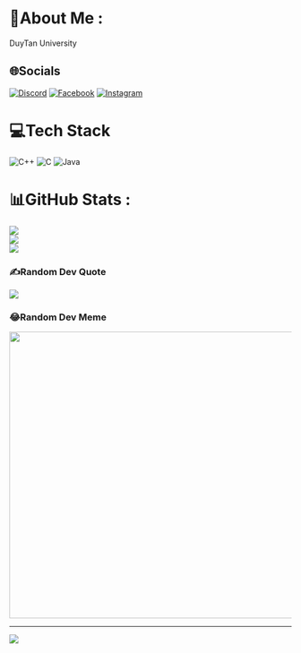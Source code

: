 # 💫About Me :
DuyTan University

## 🌐Socials
[![Discord](https://img.shields.io/badge/Discord-%237289DA.svg?logo=discord&logoColor=white)](htttps://discord.gg/594410032175775746) [![Facebook](https://img.shields.io/badge/Facebook-%231877F2.svg?logo=Facebook&logoColor=white)](https://facebook.com/https://www.facebook.com/Nice10a) [![Instagram](https://img.shields.io/badge/Instagram-%23E4405F.svg?logo=Instagram&logoColor=white)](https://instagram.com/https://www.instagram.com/nguyenquang3437/) 

# 💻Tech Stack
![C++](https://img.shields.io/badge/c++-%2300599C.svg?style=flat&logo=c%2B%2B&logoColor=white) ![C](https://img.shields.io/badge/c-%2300599C.svg?style=flat&logo=c&logoColor=white) ![Java](https://img.shields.io/badge/java-%23ED8B00.svg?style=flat&logo=java&logoColor=white)
# 📊GitHub Stats :
![](https://github-readme-stats.vercel.app/api?username=Nice-.-&theme=vue-dark&hide_border=false&include_all_commits=false&count_private=false)<br/>
![](https://github-readme-streak-stats.herokuapp.com/?user=Nice-.-&theme=vue-dark&hide_border=false)<br/>
![](https://github-readme-stats.vercel.app/api/top-langs/?username=Nice-.-&theme=vue-dark&hide_border=false&include_all_commits=false&count_private=false&layout=compact)

### ✍️Random Dev Quote
![](https://quotes-github-readme.vercel.app/api?type=vetical&theme=dark)

### 😂Random Dev Meme
<img src="https://random-memer.herokuapp.com/" width="512px"/>

---
[![](https://visitcount.itsvg.in/api?id=Nice-.-&icon=4&color=1)](https://visitcount.itsvg.in)
